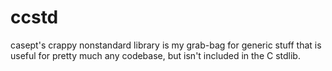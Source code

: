 # ccstd

casept's crappy nonstandard library is my grab-bag for generic stuff that
is useful for pretty much any codebase, but isn't included in the C stdlib.
